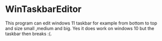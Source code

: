 # WinTaskbarEditor
This program can edit windows 11 taskbar for example from bottom to top and size small ,medium and big. Yes it does work on windows 10 but the taskbar then breaks :(.
